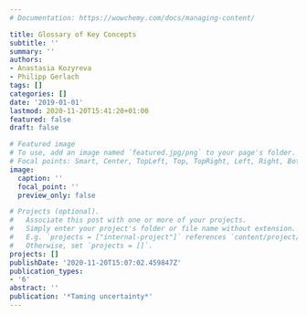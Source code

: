 ```yaml
---
# Documentation: https://wowchemy.com/docs/managing-content/

title: Glossary of Key Concepts
subtitle: ''
summary: ''
authors:
- Anastasia Kozyreva
- Philipp Gerlach
tags: []
categories: []
date: '2019-01-01'
lastmod: 2020-11-20T15:41:20+01:00
featured: false
draft: false

# Featured image
# To use, add an image named `featured.jpg/png` to your page's folder.
# Focal points: Smart, Center, TopLeft, Top, TopRight, Left, Right, BottomLeft, Bottom, BottomRight.
image:
  caption: ''
  focal_point: ''
  preview_only: false

# Projects (optional).
#   Associate this post with one or more of your projects.
#   Simply enter your project's folder or file name without extension.
#   E.g. `projects = ["internal-project"]` references `content/project/deep-learning/index.md`.
#   Otherwise, set `projects = []`.
projects: []
publishDate: '2020-11-20T15:07:02.459847Z'
publication_types:
- '6'
abstract: ''
publication: '*Taming uncertainty*'
---
```

